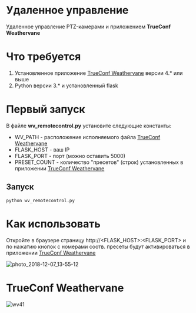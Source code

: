 # Удаленное управление

Удаленное управление PTZ-камерами и приложением **TrueConf Weathervane**

# Что требуется

1. Установленное приложение [TrueConf Weathervane](https://trueconf.ru/products/weathervane.html) версии 4.* или выше
2. Python версии 3.* и установленный flask 

# Первый запуск

В файле **wv_remotecontrol.py** установите следующие константы:

- WV_PATH - расположение исполняемого файла [TrueConf Weathervane](https://trueconf.ru/products/weathervane.html)
- FLASK_HOST - ваш IP
- FLASK_PORT - порт (можно оставить 5000)
- PRESET_COUNT - количество "пресетов" (строк) установленных в приложении [TrueConf Weathervane](https://trueconf.ru/products/weathervane.html)

## Запуск
```
python wv_remotecontrol.py
```

# Как использовать

Откройте в браузере страницу http://<FLASK_HOST>:<FLASK_PORT> и по нажатию кнопок с номерами соотв. пресеты будут активироваться в приложении [TrueConf Weathervane](https://trueconf.ru/products/weathervane.html)

![photo_2018-12-07_13-55-12](https://user-images.githubusercontent.com/33928051/49643918-07206700-fa28-11e8-88d9-cf3afd451014.jpg)


# TrueConf Weathervane

![wv41](https://user-images.githubusercontent.com/33928051/49642618-a9d6e680-fa24-11e8-9c8a-8df292f723a3.png)
